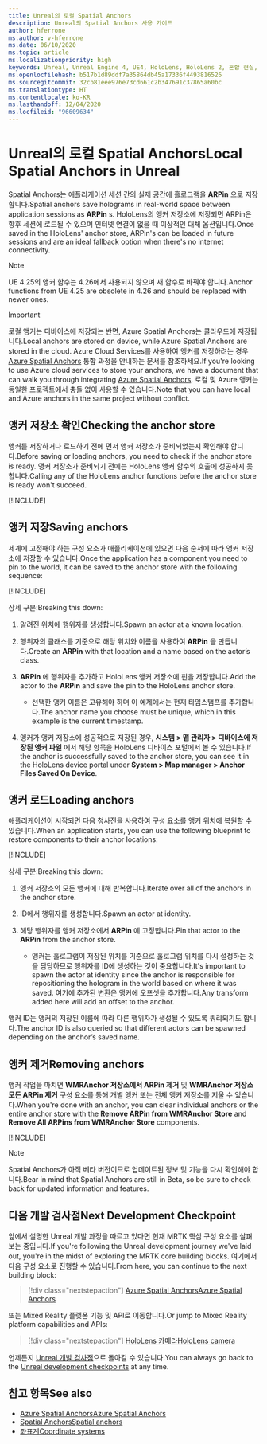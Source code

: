 ```yaml
---
title: Unreal의 로컬 Spatial Anchors
description: Unreal의 Spatial Anchors 사용 가이드
author: hferrone
ms.author: v-hferrone
ms.date: 06/10/2020
ms.topic: article
ms.localizationpriority: high
keywords: Unreal, Unreal Engine 4, UE4, HoloLens, HoloLens 2, 혼합 현실, 개발, 기능, 설명서, 가이드, 홀로그램, spatial anchors, 혼합 현실 헤드셋, windows mixed reality 헤드셋, 가상 현실 헤드셋
ms.openlocfilehash: b517b1d89ddf7a35864db45a17336f4493816526
ms.sourcegitcommit: 32cb81eee976e73cd661c2b347691c37865a60bc
ms.translationtype: HT
ms.contentlocale: ko-KR
ms.lasthandoff: 12/04/2020
ms.locfileid: "96609634"
---
```

# <a name="local-spatial-anchors-in-unreal"></a><span data-ttu-id="f5125-104">Unreal의 로컬 Spatial Anchors</span><span class="sxs-lookup"><span data-stu-id="f5125-104">Local Spatial Anchors in Unreal</span></span>

<span data-ttu-id="f5125-105">Spatial Anchors는 애플리케이션 세션 간의 실제 공간에 홀로그램을 **ARPin** 으로 저장합니다.</span><span class="sxs-lookup"><span data-stu-id="f5125-105">Spatial anchors save holograms in real-world space between application sessions as **ARPin** s.</span></span> <span data-ttu-id="f5125-106">HoloLens의 앵커 저장소에 저장되면 ARPin은 향후 세션에 로드될 수 있으며 인터넷 연결이 없을 때 이상적인 대체 옵션입니다.</span><span class="sxs-lookup"><span data-stu-id="f5125-106">Once saved in the HoloLens' anchor store, ARPin's can be loaded in future sessions and are an ideal fallback option when there's no internet connectivity.</span></span>

> [!NOTE]
> <span data-ttu-id="f5125-107">UE 4.25의 앵커 함수는 4.26에서 사용되지 않으며 새 함수로 바꿔야 합니다.</span><span class="sxs-lookup"><span data-stu-id="f5125-107">Anchor functions from UE 4.25 are obsolete in 4.26 and should be replaced with newer ones.</span></span> 

> [!IMPORTANT]
> <span data-ttu-id="f5125-108">로컬 앵커는 디바이스에 저장되는 반면, Azure Spatial Anchors는 클라우드에 저장됩니다.</span><span class="sxs-lookup"><span data-stu-id="f5125-108">Local anchors are stored on device, while Azure Spatial Anchors are stored in the cloud.</span></span> <span data-ttu-id="f5125-109">Azure Cloud Services를 사용하여 앵커를 저장하려는 경우 [Azure Spatial Anchors](unreal-azure-spatial-anchors.md) 통합 과정을 안내하는 문서를 참조하세요.</span><span class="sxs-lookup"><span data-stu-id="f5125-109">If you're looking to use Azure cloud services to store your anchors, we have a document that can walk you through integrating [Azure Spatial Anchors](unreal-azure-spatial-anchors.md).</span></span> <span data-ttu-id="f5125-110">로컬 및 Azure 앵커는 동일한 프로젝트에서 충돌 없이 사용할 수 있습니다.</span><span class="sxs-lookup"><span data-stu-id="f5125-110">Note that you can have local and Azure anchors in the same project without conflict.</span></span>

## <a name="checking-the-anchor-store"></a><span data-ttu-id="f5125-111">앵커 저장소 확인</span><span class="sxs-lookup"><span data-stu-id="f5125-111">Checking the anchor store</span></span>

<span data-ttu-id="f5125-112">앵커를 저장하거나 로드하기 전에 먼저 앵커 저장소가 준비되었는지 확인해야 합니다.</span><span class="sxs-lookup"><span data-stu-id="f5125-112">Before saving or loading anchors, you need to check if the anchor store is ready.</span></span>  <span data-ttu-id="f5125-113">앵커 저장소가 준비되기 전에는 HoloLens 앵커 함수의 호출에 성공하지 못합니다.</span><span class="sxs-lookup"><span data-stu-id="f5125-113">Calling any of the HoloLens anchor functions before the anchor store is ready won't succeed.</span></span>  

[!INCLUDE[](includes/tabs-sa-1.md)]

## <a name="saving-anchors"></a><span data-ttu-id="f5125-114">앵커 저장</span><span class="sxs-lookup"><span data-stu-id="f5125-114">Saving anchors</span></span>

<span data-ttu-id="f5125-115">세계에 고정해야 하는 구성 요소가 애플리케이션에 있으면 다음 순서에 따라 앵커 저장소에 저장할 수 있습니다.</span><span class="sxs-lookup"><span data-stu-id="f5125-115">Once the application has a component you need to pin to the world, it can be saved to the anchor store with the following sequence:</span></span> 

[!INCLUDE[](includes/tabs-sa-2.md)]

<span data-ttu-id="f5125-116">상세 구분:</span><span class="sxs-lookup"><span data-stu-id="f5125-116">Breaking this down:</span></span>
1. <span data-ttu-id="f5125-117">알려진 위치에 행위자를 생성합니다.</span><span class="sxs-lookup"><span data-stu-id="f5125-117">Spawn an actor at a known location.</span></span>
2. <span data-ttu-id="f5125-118">행위자의 클래스를 기준으로 해당 위치와 이름을 사용하여 **ARPin** 을 만듭니다.</span><span class="sxs-lookup"><span data-stu-id="f5125-118">Create an **ARPin** with that location and a name based on the actor’s class.</span></span> 
3. <span data-ttu-id="f5125-119">**ARPin** 에 행위자를 추가하고 HoloLens 앵커 저장소에 핀을 저장합니다.</span><span class="sxs-lookup"><span data-stu-id="f5125-119">Add the actor to the **ARPin** and save the pin to the HoloLens anchor store.</span></span>  
    * <span data-ttu-id="f5125-120">선택한 앵커 이름은 고유해야 하며 이 예제에서는 현재 타임스탬프를 추가합니다.</span><span class="sxs-lookup"><span data-stu-id="f5125-120">The anchor name you choose must be unique, which in this example is the current timestamp.</span></span> 

4. <span data-ttu-id="f5125-121">앵커가 앵커 저장소에 성공적으로 저장된 경우, **시스템 > 맵 관리자 > 디바이스에 저장된 앵커 파일** 에서 해당 항목을 HoloLens 디바이스 포털에서 볼 수 있습니다.</span><span class="sxs-lookup"><span data-stu-id="f5125-121">If the anchor is successfully saved to the anchor store, you can see it in the HoloLens device portal under **System > Map manager > Anchor Files Saved On Device**.</span></span> 

## <a name="loading-anchors"></a><span data-ttu-id="f5125-122">앵커 로드</span><span class="sxs-lookup"><span data-stu-id="f5125-122">Loading anchors</span></span>

<span data-ttu-id="f5125-123">애플리케이션이 시작되면 다음 청사진을 사용하여 구성 요소를 앵커 위치에 복원할 수 있습니다.</span><span class="sxs-lookup"><span data-stu-id="f5125-123">When an application starts, you can use the following blueprint to restore components to their anchor locations:</span></span>

[!INCLUDE[](includes/tabs-sa-3.md)]

<span data-ttu-id="f5125-124">상세 구분:</span><span class="sxs-lookup"><span data-stu-id="f5125-124">Breaking this down:</span></span>
1. <span data-ttu-id="f5125-125">앵커 저장소의 모든 앵커에 대해 반복합니다.</span><span class="sxs-lookup"><span data-stu-id="f5125-125">Iterate over all of the anchors in the anchor store.</span></span> 
2. <span data-ttu-id="f5125-126">ID에서 행위자를 생성합니다.</span><span class="sxs-lookup"><span data-stu-id="f5125-126">Spawn an actor at identity.</span></span>
3. <span data-ttu-id="f5125-127">해당 행위자를 앵커 저장소에서 **ARPin** 에 고정합니다.</span><span class="sxs-lookup"><span data-stu-id="f5125-127">Pin that actor to the **ARPin** from the anchor store.</span></span>  

    * <span data-ttu-id="f5125-128">앵커는 홀로그램이 저장된 위치를 기준으로 홀로그램 위치를 다시 설정하는 것을 담당하므로 행위자를 ID에 생성하는 것이 중요합니다.</span><span class="sxs-lookup"><span data-stu-id="f5125-128">It's important to spawn the actor at identity since the anchor is responsible for repositioning the hologram in the world based on where it was saved.</span></span> <span data-ttu-id="f5125-129">여기에 추가된 변환은 앵커에 오프셋을 추가합니다.</span><span class="sxs-lookup"><span data-stu-id="f5125-129">Any transform added here will add an offset to the anchor.</span></span> 

<span data-ttu-id="f5125-130">앵커 ID는 앵커의 저장된 이름에 따라 다른 행위자가 생성될 수 있도록 쿼리되기도 합니다.</span><span class="sxs-lookup"><span data-stu-id="f5125-130">The anchor ID is also queried so that different actors can be spawned depending on the anchor’s saved name.</span></span> 

## <a name="removing-anchors"></a><span data-ttu-id="f5125-131">앵커 제거</span><span class="sxs-lookup"><span data-stu-id="f5125-131">Removing anchors</span></span> 

<span data-ttu-id="f5125-132">앵커 작업을 마치면 **WMRAnchor 저장소에서 ARPin 제거** 및 **WMRAnchor 저장소 모든 ARPin 제거** 구성 요소를 통해 개별 앵커 또는 전체 앵커 저장소를 지울 수 있습니다.</span><span class="sxs-lookup"><span data-stu-id="f5125-132">When you're done with an anchor, you can clear individual anchors or the entire anchor store with the **Remove ARPin from WMRAnchor Store** and **Remove All ARPins from WMRAnchor Store** components.</span></span>

[!INCLUDE[](includes/tabs-sa-4.md)]

> [!NOTE]
> <span data-ttu-id="f5125-133">Spatial Anchors가 아직 베타 버전이므로 업데이트된 정보 및 기능을 다시 확인해야 합니다.</span><span class="sxs-lookup"><span data-stu-id="f5125-133">Bear in mind that Spatial Anchors are still in Beta, so be sure to check back for updated information and features.</span></span>

## <a name="next-development-checkpoint"></a><span data-ttu-id="f5125-134">다음 개발 검사점</span><span class="sxs-lookup"><span data-stu-id="f5125-134">Next Development Checkpoint</span></span>

<span data-ttu-id="f5125-135">앞에서 설명한 Unreal 개발 과정을 따르고 있다면 현재 MRTK 핵심 구성 요소를 살펴보는 중입니다.</span><span class="sxs-lookup"><span data-stu-id="f5125-135">If you're following the Unreal development journey we've laid out, you're in the midst of exploring the MRTK core building blocks.</span></span> <span data-ttu-id="f5125-136">여기에서 다음 구성 요소로 진행할 수 있습니다.</span><span class="sxs-lookup"><span data-stu-id="f5125-136">From here, you can continue to the next building block:</span></span> 

> [!div class="nextstepaction"]
> [<span data-ttu-id="f5125-137">Azure Spatial Anchors</span><span class="sxs-lookup"><span data-stu-id="f5125-137">Azure Spatial Anchors</span></span>](unreal-azure-spatial-anchors.md)

<span data-ttu-id="f5125-138">또는 Mixed Reality 플랫폼 기능 및 API로 이동합니다.</span><span class="sxs-lookup"><span data-stu-id="f5125-138">Or jump to Mixed Reality platform capabilities and APIs:</span></span>

> [!div class="nextstepaction"]
> [<span data-ttu-id="f5125-139">HoloLens 카메라</span><span class="sxs-lookup"><span data-stu-id="f5125-139">HoloLens camera</span></span>](unreal-hololens-camera.md)

<span data-ttu-id="f5125-140">언제든지 [Unreal 개발 검사점](unreal-development-overview.md#2-core-building-blocks)으로 돌아갈 수 있습니다.</span><span class="sxs-lookup"><span data-stu-id="f5125-140">You can always go back to the [Unreal development checkpoints](unreal-development-overview.md#2-core-building-blocks) at any time.</span></span>

## <a name="see-also"></a><span data-ttu-id="f5125-141">참고 항목</span><span class="sxs-lookup"><span data-stu-id="f5125-141">See also</span></span>
* [<span data-ttu-id="f5125-142">Azure Spatial Anchors</span><span class="sxs-lookup"><span data-stu-id="f5125-142">Azure Spatial Anchors</span></span>](unreal-azure-spatial-anchors.md)
* [<span data-ttu-id="f5125-143">Spatial Anchors</span><span class="sxs-lookup"><span data-stu-id="f5125-143">Spatial anchors</span></span>](../../design/spatial-anchors.md)
* [<span data-ttu-id="f5125-144">좌표계</span><span class="sxs-lookup"><span data-stu-id="f5125-144">Coordinate systems</span></span>](../../design/coordinate-systems.md)
